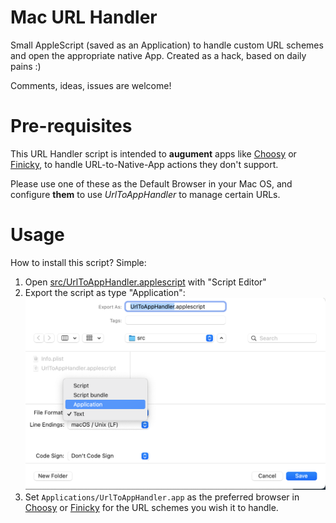 # Mac URL Handler

Small AppleScript (saved as an Application) to handle custom URL schemes and open the appropriate native App.
Created as a hack, based on daily pains :)

Comments, ideas, issues are welcome!

# Pre-requisites

This URL Handler script is intended to **augument** apps like [Choosy](https://choosyosx.com) or [Finicky](https://github.com/johnste/finicky), to handle URL-to-Native-App actions they don't support.

Please use one of these as the Default Browser in your Mac OS, and configure **them** to use _UrlToAppHandler_ to manage certain URLs.

# Usage

How to install this script? Simple:

1. Open [src/UrlToAppHandler.applescript](src/UrlToAppHandler.applescript) with "Script Editor"
2. Export the script as type "Application":
![Script Editor - Export as Application](doc/export-app.png)
3. Set `Applications/UrlToAppHandler.app` as the preferred browser in [Choosy](https://choosyosx.com) or [Finicky](https://github.com/johnste/finicky) for the URL schemes you wish it to handle.
